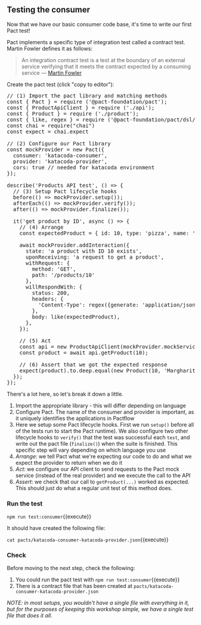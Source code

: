 ## Testing the consumer

Now that we have our basic consumer code base, it's time to write our first Pact test!

Pact implements a specific type of integration test called a contract test. Martin Fowler defines it as follows:

> An integration contract test is a test at the boundary of an external service verifying that it meets the contract expected by a consuming service — [Martin Fowler](https://martinfowler.com/bliki/IntegrationContractTest.html)

Create the pact test (click "copy to editor"):

<pre class="file" data-filename="consumer.pact.spec.js" data-target="replace">
// (1) Import the pact library and matching methods
const { Pact } = require ('@pact-foundation/pact');
const { ProductApiClient } = require ('./api');
const { Product } = require ('./product');
const { like, regex } = require ('@pact-foundation/pact/dsl/matchers');
const chai = require("chai")
const expect = chai.expect

// (2) Configure our Pact library
const mockProvider = new Pact({
  consumer: 'katacoda-consumer',
  provider: 'katacoda-provider',
  cors: true // needed for katacoda environment
});

describe('Products API test', () => {
  // (3) Setup Pact lifecycle hooks
  before(() => mockProvider.setup());
  afterEach(() => mockProvider.verify());
  after(() => mockProvider.finalize());

  it('get product by ID', async () => {
    // (4) Arrange
    const expectedProduct = { id: 10, type: 'pizza', name: 'Margharita' }

    await mockProvider.addInteraction({
      state: 'a product with ID 10 exists',
      uponReceiving: 'a request to get a product',
      withRequest: {
        method: 'GET',
        path: '/products/10'
      },
      willRespondWith: {
        status: 200,
        headers: {
          'Content-Type': regex({generate: 'application/json; charset=utf-8', matcher: '^application\/json'}),
        },
        body: like(expectedProduct),
      },
    });

    // (5) Act
    const api = new ProductApiClient(mockProvider.mockService.baseUrl);
    const product = await api.getProduct(10);

    // (6) Assert that we got the expected response
    expect(product).to.deep.equal(new Product(10, 'Margharita', 'pizza'));
  });
});
</pre>

There's a lot here, so let's break it down a little.

1. Import the appropriate library - this will differ depending on language
2. Configure Pact. The name of the consumer and provider is important, as it uniquely identifies the applications in Pactflow
3. Here we setup some Pact lifecycle hooks. First we run `setup()` before all of the tests run to start the Pact runtime). We also configure two other lifecycle hooks to `verify()` that the test was successful each `test`, and write out the pact file (`finalize()`) when the suite is finished. This specific step will vary depending on which language you use
4. _Arrange_: we tell Pact what we're expecting our code to do and what we expect the provider to return when we do it
5. _Act_: we configure our API client to send requests to the Pact mock service (instead of the real provider) and we execute the call to the API
6. _Assert_: we check that our call to `getProduct(...)` worked as expected. This should just do what a regular unit test of this method does.


### Run the test

`npm run test:consumer`{{execute}}

It should have created the following file:

`cat pacts/katacoda-consumer-katacoda-provider.json`{{execute}}

### Check

Before moving to the next step, check the following:

1. You could run the pact test with `npm run test:consumer`{{execute}}
1. There is a contract file that has been created at `pacts/katacoda-consumer-katacoda-provider.json`

_NOTE: in most setups, you wouldn't have a single file with everything in it, but for the purposes of keeping this workshop simple, we have a single test file that does it all._